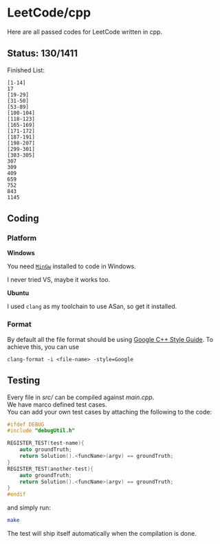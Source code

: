# LeetCode/cpp

Here are all passed codes for LeetCode written in cpp.

## Status: 130/1411

Finished List:

	[1-14]
	17
	[19-29]
	[31-50]
	[53-89]
	[100-104]
	[118-123]
	[165-169]
	[171-172]
	[187-191]
	[198-207]
	[299-301]
	[303-305]	
	307
	309
	409
	659
	752
	843
	1145

## Coding

### Platform

**Windows**

You need [`MinGw`](http://www.mingw.org/) installed to code in Windows.

I never tried VS, maybe it works too.

**Ubuntu**

I used `clang` as my toolchain to use ASan, so get it installed.

### Format

By default all the file format should be using [Google C++ Style Guide](https://google.github.io/styleguide/cppguide.html).
To achieve this, you can use 

`clang-format -i <file-name> -style=Google`

## Testing

Every file in _src/_ can be compiled against _main.cpp_.  
We have marco defined test cases.   
You can add your own test cases by attaching the following to the code:  

```cpp
#ifdef DEBUG
#include "debugUtil.h"

REGISTER_TEST(test-name){
    auto groundTruth;
    return Solution().<funcName>(argv) == groundTruth;
}
REGISTER_TEST(another-test){
    auto groundTruth;
    return Solution().<funcName>(argv) == groundTruth;
}
#endif
```

and simply run:

```sh
make
```

The test will ship itself automatically when the compilation is done.